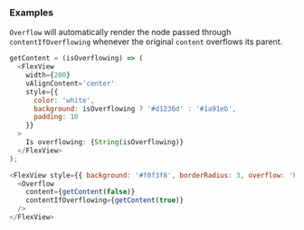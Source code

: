 ### Examples

`Overflow` will automatically render the node passed through `contentIfOverflowing` whenever the original `content` overflows its parent.

```js
getContent = (isOverflowing) => (
  <FlexView
    width={200}
    vAlignContent='center'
    style={{
      color: 'white',
      background: isOverflowing ? '#d1236d' : '#1a91eb',
      padding: 10
    }}
  >
    Is overflowing: {String(isOverflowing)}
  </FlexView>
);

<FlexView style={{ background: '#f0f3f8', borderRadius: 3, overflow: 'hidden' }}>
  <Overflow
    content={getContent(false)}
    contentIfOverflowing={getContent(true)}
  />
</FlexView>
```
